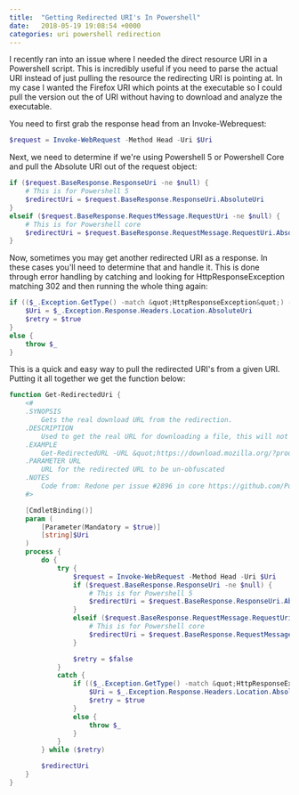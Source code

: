 ```yaml
---
title:  "Getting Redirected URI's In Powershell"
date:   2018-05-19 19:08:54 +0000
categories: uri powershell redirection
---
```

I recently ran into an issue where I needed the direct resource URI in a Powershell script. This is incredibly useful if you need to parse the actual URI instead of just pulling the resource the redirecting URI is pointing at. In my case I wanted the Firefox URI which points at the executable so I could pull the version out the of URI without having to download and analyze the executable.

You need to first grab the response head from an Invoke-Webrequest:

```powershell
$request = Invoke-WebRequest -Method Head -Uri $Uri
```

Next, we need to determine if we're using Powershell 5 or Powershell Core and pull the Absolute URI out of the request object:

```powershell
if ($request.BaseResponse.ResponseUri -ne $null) {
    # This is for Powershell 5
    $redirectUri = $request.BaseResponse.ResponseUri.AbsoluteUri
}
elseif ($request.BaseResponse.RequestMessage.RequestUri -ne $null) {
    # This is for Powershell core
    $redirectUri = $request.BaseResponse.RequestMessage.RequestUri.AbsoluteUri
}
```

Now, sometimes you may get another redirected URI as a response.  In these cases you'll need to determine that and handle it.  This is done through error handling by catching and looking for HttpResponseException matching 302 and then running the whole thing again:

```powershell
if (($_.Exception.GetType() -match &quot;HttpResponseException&quot;) -and ($_.Exception -match &quot;302&quot;)) {
    $Uri = $_.Exception.Response.Headers.Location.AbsoluteUri
    $retry = $true
}
else {
    throw $_
}
```

This is a quick and easy way to pull the redirected URI's from a given URI.  Putting it all together we get the function below:

```powershell
function Get-RedirectedUri {
    <#
    .SYNOPSIS
        Gets the real download URL from the redirection.
    .DESCRIPTION
        Used to get the real URL for downloading a file, this will not work if downloading the file directly.
    .EXAMPLE
        Get-RedirectedURL -URL &quot;https://download.mozilla.org/?product=firefox-latest&amp;os=win&amp;lang=en-US&quot;
    .PARAMETER URL
        URL for the redirected URL to be un-obfuscated
    .NOTES
        Code from: Redone per issue #2896 in core https://github.com/PowerShell/PowerShell/issues/2896
    #>

    [CmdletBinding()]
    param (
        [Parameter(Mandatory = $true)]
        [string]$Uri
    )
    process {
        do {
            try {
                $request = Invoke-WebRequest -Method Head -Uri $Uri
                if ($request.BaseResponse.ResponseUri -ne $null) {
                    # This is for Powershell 5
                    $redirectUri = $request.BaseResponse.ResponseUri.AbsoluteUri
                }
                elseif ($request.BaseResponse.RequestMessage.RequestUri -ne $null) {
                    # This is for Powershell core
                    $redirectUri = $request.BaseResponse.RequestMessage.RequestUri.AbsoluteUri
                }

                $retry = $false
            }
            catch {
                if (($_.Exception.GetType() -match &quot;HttpResponseException&quot;) -and ($_.Exception -match &quot;302&quot;)) {
                    $Uri = $_.Exception.Response.Headers.Location.AbsoluteUri
                    $retry = $true
                }
                else {
                    throw $_
                }
            }
        } while ($retry)

        $redirectUri
    }
}
```
